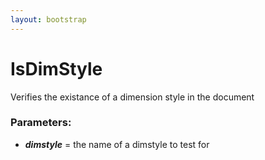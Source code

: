```yaml
---
layout: bootstrap
---
```


# IsDimStyle

Verifies the existance of a dimension style in the document
        

### Parameters:

- ***dimstyle*** = the name of a dimstyle to test for
        


